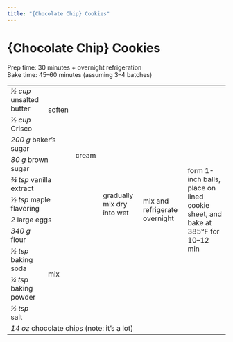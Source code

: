 ```yaml
---
title: "{Chocolate Chip} Cookies"
---
```


# {Chocolate Chip} Cookies

Prep time: 30 minutes + overnight refrigeration  
Bake time: 45–60 minutes (assuming 3–4 batches)

<table class=recipe>
 <tr>
   <td><i>1⁄2 cup</i> unsalted butter</td>
   <td rowspan="2">soften</td>
   <td rowspan="7">cream</td>
   <td rowspan="11">gradually mix dry into wet</td>
   <td rowspan="12">mix and refrigerate overnight</td>
   <td rowspan="12">form 1-inch balls, place on lined cookie sheet, and bake at 385°F for 10–12 min</td>
 </tr>
 <tr>
   <td><i>1⁄2 cup</i> Crisco</td>
 </tr>
 <tr>
   <td colspan="2"><i>200 g</i> baker’s sugar</td>
 </tr>
 <tr>
   <td colspan="2"><i>80 g</i> brown sugar</td>
 </tr>
 <tr>
   <td colspan="2"><i>3⁄4 tsp</i> vanilla extract</td>
 </tr>
 <tr>
   <td colspan="2"><i>1⁄2 tsp</i> maple flavoring</td>
 </tr>
 <tr>
   <td colspan="2"><i>2</i> large eggs</td>
 </tr>
 <tr>
   <td><i>340 g</i> flour</td>
   <td rowspan="4" colspan="2">mix</td>
 </tr>
 <tr>
   <td><i>1⁄2 tsp</i> baking soda</td>
 </tr>
 <tr>
   <td><i>1⁄4 tsp</i> baking powder</td>
 </tr>
 <tr>
   <td><i>1⁄2 tsp</i> salt</td>
 </tr>
 <tr>
   <td colspan="4"><i>14 oz</i> chocolate chips (note: it’s a lot)</td>
 </tr>
</table>
